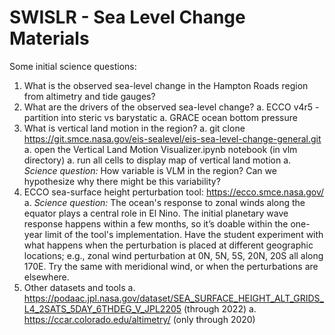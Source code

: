 # SWISLR - Sea Level Change Materials

Some initial science questions:

1. What is the observed sea-level change in the Hampton Roads region from altimetry and tide gauges?
1. What are the drivers of the observed sea-level change?
a. ECCO v4r5 - partition into steric vs barystatic
a. GRACE ocean bottom pressure
1. What is vertical land motion in the region?
a. git clone https://git.smce.nasa.gov/eis-sealevel/eis-sea-level-change-general.git
a. open the Vertical Land Motion Visualizer.ipynb notebook (in vlm directory)
a. run all cells to display map of vertical land motion
a. *Science question:* How variable is VLM in the region? Can we hypothesize why there might be this variability?
1. ECCO sea-surface height perturbation tool: https://ecco.smce.nasa.gov/
a. *Science question:* The ocean's response to zonal winds along the equator plays a central role in El Nino. The initial planetary wave response happens within a few months, so it’s doable within the one-year limit of the tool's implementation. Have the student experiment with what happens when the perturbation is placed at different geographic locations; e.g., zonal wind perturbation at 0N, 5N, 5S, 20N, 20S all along 170E. Try the same with meridional wind, or when the perturbations are elsewhere.
1. Other datasets and tools
a. https://podaac.jpl.nasa.gov/dataset/SEA_SURFACE_HEIGHT_ALT_GRIDS_L4_2SATS_5DAY_6THDEG_V_JPL2205 (through 2022)
a. https://ccar.colorado.edu/altimetry/ (only through 2020)
